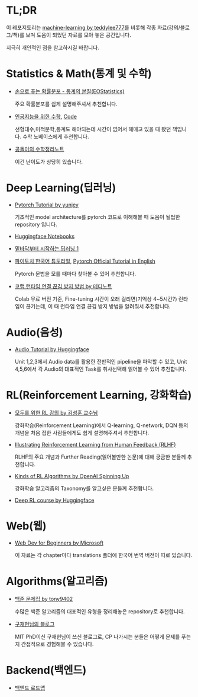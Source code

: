 # TL;DR
이 레포지토리는 [machine-learning by teddylee777](https://github.com/teddylee777/machine-learning)를 비롯해 각종 자료(강의/블로그/책)를 보며 도움이 되었던 자료를 모아 놓은 공간입니다.

지극히 개인적인 점을 참고하시길 바랍니다.

# Statistics & Math(통계 및 수학)

* [손으로 푸는 확률분포 - 통계의 본질(EOStatistics)](https://www.youtube.com/watch?v=1Kj0_2nrWLo&list=PLmljWRabIwWDCLjAMfTPigyTe-jtsLca1)

  주요 확률분포를 쉽게 설명해주셔서 추천합니다.

* [인공지능을 위한 수학](https://freelec.co.kr/book/%EC%9D%B8%EA%B3%B5%EC%A7%80%EB%8A%A5%EC%9D%84-%EC%9C%84%ED%95%9C-%EC%88%98%ED%95%99/), [Code](https://github.com/freelec/ai-math-book)

  선형대수,미적분학,통계도 해야되는데 시간이 없어서 헤매고 있을 때 봤던 책입니다. 수학 노베이스에게 추천합니다.

* [공돌이의 수학정리노트](https://angeloyeo.github.io/2020/09/07/basic_vector_operation.html)

  이건 난이도가 상당히 있습니다.

# Deep Learning(딥러닝)

* [Pytorch Tutorial by yunjey](https://github.com/yunjey/pytorch-tutorial)

  기초적인 model architecture를 pytorch 코드로 이해해볼 때 도움이 될법한 repository 입니다.

* [Huggingface Notebooks](https://huggingface.co/docs/transformers/main/en/community)

* [밑바닥부터 시작하는 딥러닝 1](https://product.kyobobook.co.kr/detail/S000001057805)

* [파이토치 한국어 튜토리얼](https://tutorials.pytorch.kr/beginner/basics/intro.html), [Pytorch Official Tutorial in English](https://pytorch.org/tutorials/beginner/basics/intro.html)

  Pytorch 문법을 모를 때마다 찾아볼 수 있어 추천합니다.

* [코랩 런타임 연결 끊김 방지 방법 by 테디노트](https://teddylee777.github.io/colab/google-colab-%EB%9F%B0%ED%83%80%EC%9E%84-%EC%97%B0%EA%B2%B0%EB%81%8A%EA%B9%80%EB%B0%A9%EC%A7%80/)

  Colab 무료 버전 기준, Fine-tuning 시간이 오래 걸리면(기억상 4~5시간?) 런타임이 끊기는데, 이 때 런타임 연결 끊김 방지 방법을 알려줘서 추천합니다.

# Audio(음성)

* [Audio Tutorial by Huggingface](https://huggingface.co/learn/audio-course/chapter0/introduction)

  Unit 1,2,3에서 Audio data를 활용한 전반적인 pipeline을 파악할 수 있고, Unit 4,5,6에서 각 Audio의 대표적인 Task를 취사선택해 읽어볼 수 있어 추천합니다.

# RL(Reinforcement Learning, 강화학습)

* [모두를 위한 RL 강의 by 김성훈 교수님](https://www.youtube.com/playlist?list=PLlMkM4tgfjnKsCWav-Z2F-MMFRx-2gMGG)

  강화학습(Reinforcement Learning)에서 Q-learning, Q-network, DQN 등의 개념을 처음 접한 사람들에게도 쉽게 설명해주셔서 추천합니다.

* [Illustrating Reinforcement Learning from Human Feedback (RLHF)](https://huggingface.co/blog/rlhf)

  RLHF의 주요 개념과 Further Reading(읽어볼만한 논문)에 대해 궁금한 분들께 추천합니다.

* [Kinds of RL Algorithms by OpenAI Spinning Up](https://spinningup.openai.com/en/latest/spinningup/rl_intro2.html)

  강화학습 알고리즘의 Taxonomy를 알고싶은 분들께 추천합니다.

* [Deep RL course by Huggingface](https://huggingface.co/learn/deep-rl-course/unit1/rl-framework)

# Web(웹)

* [Web Dev for Beginners by Microsoft](https://github.com/microsoft/Web-Dev-For-Beginners?WT.mc_id=academic-0000-abartolo)

  이 자료는 각 chapter마다 translations 폴더에 한국어 번역 버전이 따로 있습니다. 

# Algorithms(알고리즘)

* [백준 문제집 by tony9402](https://github.com/tony9402/baekjoon)

  수많은 백준 알고리즘의 대표적인 유형을 정리해놓은 repository로 추천합니다.

* [구재현님의 블로그](https://koosaga.com/)

  MIT PhD이신 구재현님이 쓰신 블로그로, CP 나가시는 분들은 어떻게 문제를 푸는지 간접적으로 경험해볼 수 있습니다.
  
# Backend(백엔드)

* [백엔드 로드맵](https://yozm.wishket.com/magazine/detail/2064/)

